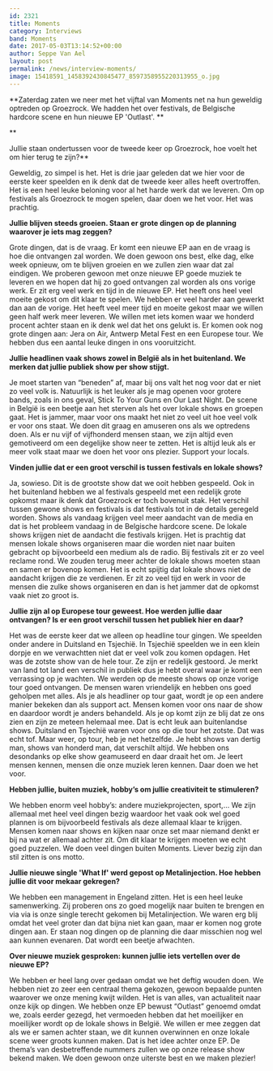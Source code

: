 ```yaml
---
id: 2321
title: Moments
category: Interviews
band: Moments
date: 2017-05-03T13:14:52+00:00
author: Seppe Van Ael
layout: post
permalink: /news/interview-moments/
image: 15418591_1458392430845477_8597358955220313955_o.jpg
---
```

**Zaterdag zaten we neer met het vijftal van Moments net na hun geweldig optreden op Groezrock. We hadden het over festivals, de Belgische hardcore scene en hun nieuwe EP 'Outlast'. **

**
  
Jullie staan ondertussen voor de tweede keer op Groezrock, hoe voelt het om hier terug te zijn?**

Geweldig, zo simpel is het. Het is drie jaar geleden dat we hier voor de eerste keer speelden en ik denk dat de tweede keer alles heeft overtroffen. Het is een heel leuke beloning voor al het harde werk dat we leveren. Om op festivals als Groezrock te mogen spelen, daar doen we het voor. Het was prachtig.

**Jullie blijven steeds groeien. Staan er grote dingen op de planning waarover je iets mag zeggen?**

Grote dingen, dat is de vraag. Er komt een nieuwe EP aan en de vraag is hoe die ontvangen zal worden. We doen gewoon ons best, elke dag, elke week opnieuw, om te blijven groeien en we zullen zien waar dat zal eindigen. We proberen gewoon met onze nieuwe EP goede muziek te leveren en we hopen dat hij zo goed ontvangen zal worden als ons vorige werk. Er zit erg veel werk en tijd in de nieuwe EP. Het heeft ons heel veel moeite gekost om dit klaar te spelen. We hebben er veel harder aan gewerkt dan aan de vorige. Het heeft veel meer tijd en moeite gekost maar we willen geen half werk meer leveren. We willen met iets komen waar we honderd procent achter staan en ik denk wel dat het ons gelukt is. Er komen ook nog grote dingen aan: Jera on Air, Antwerp Metal Fest en een Europese tour. We hebben dus een aantal leuke dingen in ons vooruitzicht.

**Jullie headlinen vaak shows zowel in België als in het buitenland. We merken dat jullie publiek show per show stijgt.**

Je moet starten van “beneden” af, maar bij ons valt het nog voor dat er niet zo veel volk is. Natuurlijk is het leuker als je mag openen voor grotere bands, zoals in ons geval, Stick To Your Guns en Our Last Night. De scene in België is een beetje aan het sterven als het over lokale shows en groepen gaat. Het is jammer, maar voor ons maakt het niet zo veel uit hoe veel volk er voor ons staat. We doen dit graag en amuseren ons als we optredens doen. Als er nu vijf of vijfhonderd mensen staan, we zijn altijd even gemotiveerd om een degelijke show neer te zetten. Het is altijd leuk als er meer volk staat maar we doen het voor ons plezier. Support your locals.

**Vinden jullie dat er een groot verschil is tussen festivals en lokale shows?** 

Ja, sowieso. Dit is de grootste show dat we ooit hebben gespeeld. Ook in het buitenland hebben we al festivals gespeeld met een redelijk grote opkomst maar ik denk dat Groezrock er toch bovenuit stak. Het verschil tussen gewone shows en festivals is dat festivals tot in de details geregeld worden. Shows als vandaag krijgen veel meer aandacht van de media en dat is het probleem vandaag in de Belgische hardcore scene. De lokale shows krijgen niet de aandacht die festivals krijgen. Het is prachtig dat mensen lokale shows organiseren maar die worden niet naar buiten gebracht op bijvoorbeeld een medium als de radio. Bij festivals zit er zo veel reclame rond. We zouden terug meer achter de lokale shows moeten staan en samen er bovenop komen. Het is echt spijtig dat lokale shows niet de aandacht krijgen die ze verdienen. Er zit zo veel tijd en werk in voor de mensen die zulke shows organiseren en dan is het jammer dat de opkomst vaak niet zo groot is.

**Jullie zijn al op Europese tour geweest. Hoe werden jullie daar ontvangen? Is er een groot verschil tussen het publiek hier en daar?**

Het was de eerste keer dat we alleen op headline tour gingen. We speelden onder andere in Duitsland en Tsjechië. In Tsjechië speelden we in een klein dorpje en we verwachtten niet dat er veel volk zou komen opdagen. Het was de zotste show van de hele tour. Ze zijn er redelijk gestoord. Je merkt van land tot land een verschil in publiek dus je hebt overal waar je komt een verrassing op je wachten. We werden op de meeste shows op onze vorige tour goed ontvangen. De mensen waren vriendelijk en hebben ons goed geholpen met alles. Als je als headliner op tour gaat, wordt je op een andere manier bekeken dan als support act. Mensen komen voor ons naar de show en daardoor wordt je anders behandeld. Als je op komt zijn ze blij dat ze ons zien en zijn ze meteen helemaal mee. Dat is echt leuk aan buitenlandse shows. Duitsland en Tsjechië waren voor ons op die tour het zotste. Dat was echt tof. Maar weer, op tour, heb je net hetzelfde. Je hebt shows van dertig man, shows van honderd man, dat verschilt altijd. We hebben ons desondanks op elke show geamuseerd en daar draait het om. Je leert mensen kennen, mensen die onze muziek leren kennen. Daar doen we het voor.

**Hebben jullie, buiten muziek, hobby’s om jullie creativiteit te stimuleren?** 

We hebben enorm veel hobby’s: andere muziekprojecten, sport,… We zijn allemaal met heel veel dingen bezig waardoor het vaak ook wel goed plannen is om bijvoorbeeld festivals als deze allemaal klaar te krijgen. Mensen komen naar shows en kijken naar onze set maar niemand denkt er bij na wat er allemaal achter zit. Om dit klaar te krijgen moeten we echt goed puzzelen. We doen veel dingen buiten Moments. Liever bezig zijn dan stil zitten is ons motto.

**Jullie nieuwe single 'What If' werd gepost op Metalinjection. Hoe hebben jullie dit voor mekaar gekregen?**

We hebben een management in Engeland zitten. Het is een heel leuke samenwerking. Zij proberen ons zo goed mogelijk naar buiten te brengen en via via is onze single terecht gekomen bij Metalinjection. We waren erg blij omdat het veel groter dan dat bijna niet kan gaan, maar er komen nog grote dingen aan. Er staan nog dingen op de planning die daar misschien nog wel aan kunnen evenaren. Dat wordt een beetje afwachten.

**Over nieuwe muziek gesproken: kunnen jullie iets vertellen over de nieuwe EP?**

We hebben er heel lang over gedaan omdat we het deftig wouden doen. We hebben niet zo zeer een centraal thema gekozen, gewoon bepaalde punten waarover we onze mening kwijt wilden. Het is van alles, van actualiteit naar onze kijk op dingen. We hebben onze EP bewust “Outlast” genoemd omdat we, zoals eerder gezegd, het vermoeden hebben dat het moeilijker en moeilijker wordt op de lokale shows in België. We willen er mee zeggen dat als we er samen achter staan, we dit kunnen overwinnen en onze lokale scene weer groots kunnen maken. Dat is het idee achter onze EP. De thema’s van desbetreffende nummers zullen we op onze release show bekend maken. We doen gewoon onze uiterste best en we maken plezier!
